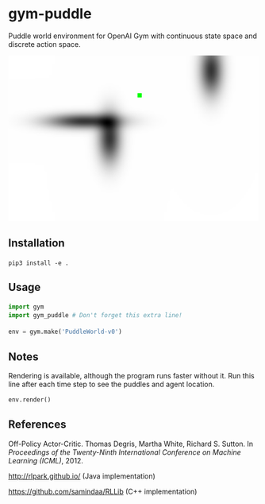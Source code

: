 # gym-puddle
Puddle world environment for OpenAI Gym with continuous state space and discrete action space.

<kbd>
  <img src='screenshot.png'/>
</kbd>

## Installation
`pip3 install -e .`

## Usage
```python
import gym
import gym_puddle # Don't forget this extra line!

env = gym.make('PuddleWorld-v0')
```

##  Notes
Rendering is available, although the program runs faster without it.
Run this line after each time step to see the puddles and agent location.
```python
env.render()
```

## References

Off-Policy Actor-Critic. Thomas Degris, Martha White, Richard S. Sutton. In *Proceedings of the Twenty-Ninth International Conference on Machine Learning (ICML)*, 2012.

http://rlpark.github.io/ (Java implementation)

https://github.com/samindaa/RLLib (C++ implementation)
